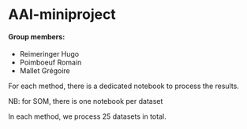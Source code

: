 # AAI-miniproject

#### Group members: 
- Reimeringer Hugo
- Poimboeuf Romain
- Mallet Grégoire

For each method, there is a dedicated notebook to process the results.

NB: for SOM, there is one notebook per dataset

In each method, we process 25 datasets in total.